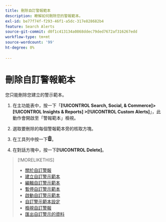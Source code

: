 ```yaml
---
title: 刪除自訂警報範本
description: 瞭解如何刪除您的警報範本。
exl-id: be77f74f-f293-46f1-a5dc-317e828682b4
feature: Search Alerts
source-git-commit: d0f1c413134a0868ddec79ded7672af316267edd
workflow-type: tm+mt
source-wordcount: '99'
ht-degree: 0%

---
```


# 刪除自訂警報範本

您只能刪除您建立的警示範本。

1. 在主功能表中，按一下「**[!UICONTROL Search, Social, & Commerce]> [!UICONTROL Insights & Reports] >[!UICONTROL Custom Alerts]**」，此動作會開啟至「警報範本」檢視。

1. 選取要刪除的每個警報範本旁的核取方塊。

1. 在工具列中按一下![刪除](/help/search-social-commerce/assets/delete.png "刪除")。

1. 在對話方塊中，按一下&#x200B;**[!UICONTROL Delete]**。

>[!MORELIKETHIS]
>
>* [關於自訂警報](alert-about.md)
>* [建立自訂警示範本](alert-template-create.md)
>* [編輯自訂警示範本](alert-template-edit.md)
>* [暫停自訂警示範本](alert-template-pause.md)
>* [啟動自訂警示範本](alert-template-activate.md)
>* [自訂警示範本設定](alert-template-settings.md)
>* [檢視自訂警報](alert-view.md)
>* [匯出自訂警示的資料](alert-export-data.md)
